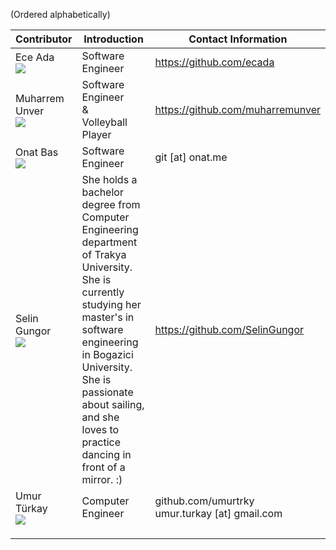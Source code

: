 (Ordered alphabetically)

| Contributor | Introduction | Contact Information  |
|---|---|---|
|  Ece Ada<br>![](https://avatars3.githubusercontent.com/u/18642218?v=4&s=400&u=d59e41256a3d086c8c67d7e2f2e69c114f1affb2)| Software Engineer  | https://github.com/ecada  | 
|  Muharrem Unver<br> ![](https://avatars2.githubusercontent.com/u/25706525?v=4&s=200) | Software Engineer<br>&<br>Volleyball Player | https://github.com/muharremunver | 
|  Onat Bas<br>![](https://avatars3.githubusercontent.com/u/714795?v=4&s=200)| Software Engineer   | git [at] onat.me  |
|  Selin Gungor<br>![](https://avatars3.githubusercontent.com/u/12857525?v=4&s=200)| She holds a bachelor degree from Computer Engineering department of Trakya University. She is currently studying her master's in software engineering in Bogazici University. She is passionate about sailing, and she loves to practice dancing in front of a mirror. :) |  https://github.com/SelinGungor | 
|  Umur Türkay<br>![](https://avatars3.githubusercontent.com/u/2481522?v=4&s=200)| Computer Engineer |  github.com/umurtrky<br>umur.turkay [at] gmail.com | 
|   |   |   | 
|   |   |   | 
|   |   |   | 
